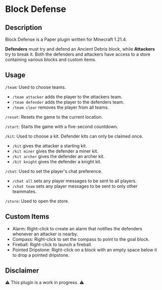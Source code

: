 # Block Defense

## Description

Block Defense is a Paper plugin written for Minecraft 1.21.4.

**Defenders** must try and defend an Ancient Debris block, while **Attackers** try to break it.
Both the defenders and attackers have access to a store containing various blocks and custom items.

## Usage

`/team`: Used to choose teams.
- `/team attacker` adds the player to the attackers team.
- `/team defender` adds the player to the defenders team.
- `/team clear` removes the player from all teams.

`/reset`: Resets the game to the current location.

`/start`: Starts the game with a five-second countdown.

`/kit`: Used to choose a kit. Defender kits can only be claimed once.
- `/kit` gives the attacker a starting kit.
- `/kit miner` gives the defender a miner kit.
- `/kit archer` gives the defender an archer kit.
- `/kit knight` gives the defender a knight kit.

`/chat`: Used to set the player's chat preference.
- `/chat all` sets any player messages to be sent to all players.
- `/chat team` sets any player messages to be sent to only other teammates.

`/store`: Used to open the store.

## Custom Items

- Alarm: Right-click to create an alarm that notifies the defenders whenever an attacker is nearby.
- Compass: Right-click to set the compass to point to the goal block.
- Fireball: Right-click to launch a fireball.
- Pointed Dripstone: Right-click on a block with an empty space below it to drop a pointed dripstone.

## Disclaimer

⚠️ This plugin is a work in progress. ⚠️